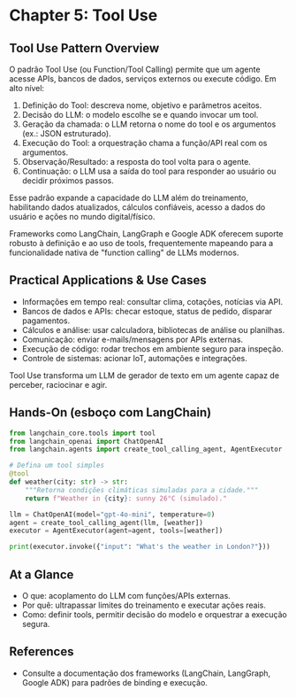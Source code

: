 # Chapter 5: Tool Use

## Tool Use Pattern Overview

O padrão Tool Use (ou Function/Tool Calling) permite que um agente acesse APIs, bancos de dados, serviços externos ou execute código. Em alto nível:

1. Definição do Tool: descreva nome, objetivo e parâmetros aceitos.
2. Decisão do LLM: o modelo escolhe se e quando invocar um tool.
3. Geração da chamada: o LLM retorna o nome do tool e os argumentos (ex.: JSON estruturado).
4. Execução do Tool: a orquestração chama a função/API real com os argumentos.
5. Observação/Resultado: a resposta do tool volta para o agente.
6. Continuação: o LLM usa a saída do tool para responder ao usuário ou decidir próximos passos.

Esse padrão expande a capacidade do LLM além do treinamento, habilitando dados atualizados, cálculos confiáveis, acesso a dados do usuário e ações no mundo digital/físico.

Frameworks como LangChain, LangGraph e Google ADK oferecem suporte robusto à definição e ao uso de tools, frequentemente mapeando para a funcionalidade nativa de "function calling" de LLMs modernos.

## Practical Applications & Use Cases

- Informações em tempo real: consultar clima, cotações, notícias via API.
- Bancos de dados e APIs: checar estoque, status de pedido, disparar pagamentos.
- Cálculos e análise: usar calculadora, bibliotecas de análise ou planilhas.
- Comunicação: enviar e-mails/mensagens por APIs externas.
- Execução de código: rodar trechos em ambiente seguro para inspeção.
- Controle de sistemas: acionar IoT, automações e integrações.

Tool Use transforma um LLM de gerador de texto em um agente capaz de perceber, raciocinar e agir.

## Hands-On (esboço com LangChain)

```python
from langchain_core.tools import tool
from langchain_openai import ChatOpenAI
from langchain.agents import create_tool_calling_agent, AgentExecutor

# Defina um tool simples
@tool
def weather(city: str) -> str:
    """Retorna condições climáticas simuladas para a cidade."""
    return f"Weather in {city}: sunny 26°C (simulado)."

llm = ChatOpenAI(model="gpt-4o-mini", temperature=0)
agent = create_tool_calling_agent(llm, [weather])
executor = AgentExecutor(agent=agent, tools=[weather])

print(executor.invoke({"input": "What's the weather in London?"}))
```

## At a Glance

- O que: acoplamento do LLM com funções/APIs externas.
- Por quê: ultrapassar limites do treinamento e executar ações reais.
- Como: definir tools, permitir decisão do modelo e orquestrar a execução segura.

## References

- Consulte a documentação dos frameworks (LangChain, LangGraph, Google ADK) para padrões de binding e execução.
